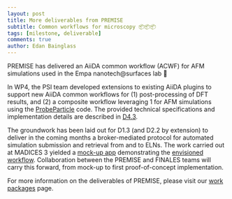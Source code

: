 ```yaml
---
layout: post
title: More deliverables from PREMISE
subtitle: Common workflows for microscopy 📦📦📦
tags: [milestone, deliverable]
comments: true
author: Edan Bainglass
---
```


PREMISE has delivered an AiiDA common workflow (ACWF) for AFM simulations used in the Empa nanotech@surfaces lab 🎉

In WP4, the PSI team developed extensions to existing AiiDA plugins to support new AiiDA common workflows for (1) post-processing of DFT results, and (2) a composite workflow leveraging 1 for AFM simulations using the [ProbeParticle](https://probe-particle.readthedocs.io/en/latest/) code. The provided technical specifications and implementation details are described in [D4.3](https://github.com/ord-premise/afm-common-workflow).

The groundwork has been laid out for D1.3 (and D2.2 by extension) to deliver in the coming months a broker-mediated protocol for automated simulation submission and retrieval from and to ELNs. The work carried out at MADICES 3 yielded a [mock-up app](https://github.com/MADICES/interop-demo-human-interaction) demonstrating the [envisioned workflow](https://github.com/MADICES/MADICES-2025/discussions/27#discussioncomment-14770400). Collaboration between the PREMISE and FINALES teams will carry this forward, from mock-up to first proof-of-concept implementation.

For more information on the deliverables of PREMISE, please visit our [work packages](/workpackages) page.
